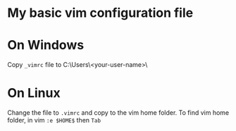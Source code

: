 # My basic vim configuration file

# On Windows
Copy `_vimrc` file to C:\Users\\\<your-user-name>\

# On Linux
Change the file to `.vimrc` and copy to the vim home folder.
To find vim home folder, in vim `:e $HOME$` then `Tab`
